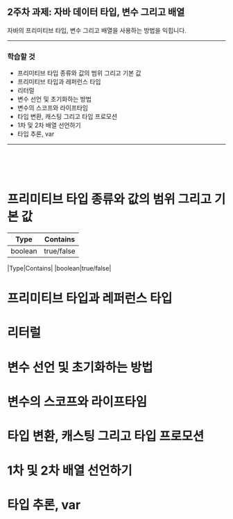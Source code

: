 <br/>

## 2주차 과제: 자바 데이터 타입, 변수 그리고 배열 
자바의 프리미티브 타입, 변수 그리고 배열을 사용하는 방법을 익힙니다.
*** 
### 학습할 것
- 프리미티브 타입 종류와 값의 범위 그리고 기본 값
- 프리미티브 타입과 레퍼런스 타입
- 리터럴
- 변수 선언 및 초기화하는 방법
- 변수의 스코프와 라이프타임
- 타입 변환, 캐스팅 그리고 타입 프로모션
- 1차 및 2차 배열 선언하기
- 타입 추론, var
***
<br/><br/><br/>

# 프리미티브 타입 종류와 값의 범위 그리고 기본 값
<table>
    <thead>
        <tr>
            <th>Type</th><th>Contains</th>
        </tr>
    </thead>
    <tbody>
        <tr>
            <td>boolean</td><td>true/false</td>
        </tr>
    </tbody>
</table>

|Type|Contains|
|boolean|true/false|

# 프리미티브 타입과 레퍼런스 타입
# 리터럴
# 변수 선언 및 초기화하는 방법
# 변수의 스코프와 라이프타임
# 타입 변환, 캐스팅 그리고 타입 프로모션
# 1차 및 2차 배열 선언하기
# 타입 추론, var

<br/><br/><br/><br/>
